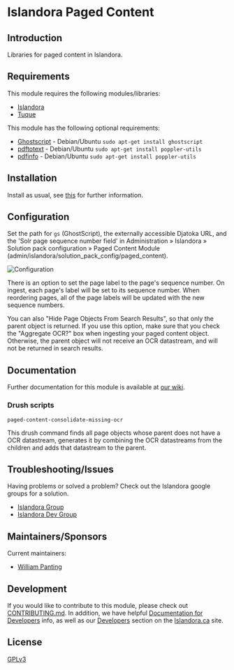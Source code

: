 # Islandora Paged Content

## Introduction

Libraries for paged content in Islandora.

## Requirements

This module requires the following modules/libraries:

* [Islandora](https://github.com/islandora/islandora)
* [Tuque](https://github.com/islandora/tuque)

This module has the following optional requirements:
* [Ghostscript](https://www.ghostscript.com/) - Debian/Ubuntu `sudo apt-get install ghostscript`
* [pdftotext](http://poppler.freedesktop.org) - Debian/Ubuntu `sudo apt-get install poppler-utils`
* [pdfinfo](http://poppler.freedesktop.org) -  Debian/Ubuntu `sudo apt-get install poppler-utils`

## Installation

Install as usual, see [this](https://drupal.org/documentation/install/modules-themes/modules-7) for further information.

## Configuration

Set the path for `gs` (GhostScript), the externally accessible Djatoka URL, and the 'Solr page sequence number field' in Administration » Islandora » Solution pack configuration » Paged Content Module (admin/islandora/solution_pack_config/paged_content).

![Configuration](https://user-images.githubusercontent.com/2857697/39014759-e2ef9c1e-43e0-11e8-921c-c2a3234d65d2.jpg)

There is an option to set the page label to the page's sequence number. On ingest, each page's label will be set to its sequence number. When reordering pages, all of the page labels will be updated with the new sequence numbers.

You can also "Hide Page Objects From Search Results", so that only the parent object is returned.  If you use this option, make sure that you check the "Aggregate OCR?" box when ingesting your paged content object. Otherwise, the parent object will not receive an OCR datastream, and will not be returned in search results.

## Documentation

Further documentation for this module is available at [our wiki](https://wiki.duraspace.org/display/ISLANDORA/Islandora+Paged+Content).

### Drush scripts

`paged-content-consolidate-missing-ocr`

This drush command finds all page objects whose parent does not have a
OCR datastream, generates it by combining the OCR datastreams from the children
and adds that datastream to the parent.


## Troubleshooting/Issues

Having problems or solved a problem? Check out the Islandora google groups for a solution.

* [Islandora Group](https://groups.google.com/forum/?hl=en&fromgroups#!forum/islandora)
* [Islandora Dev Group](https://groups.google.com/forum/?hl=en&fromgroups#!forum/islandora-dev)

## Maintainers/Sponsors

Current maintainers:

* [William Panting](https://github.com/willtp87)

## Development

If you would like to contribute to this module, please check out [CONTRIBUTING.md](CONTRIBUTING.md). In addition, we have helpful [Documentation for Developers](https://github.com/Islandora/islandora/wiki#wiki-documentation-for-developers) info, as well as our [Developers](http://islandora.ca/developers) section on the [Islandora.ca](http://islandora.ca) site.

## License

[GPLv3](http://www.gnu.org/licenses/gpl-3.0.txt)
